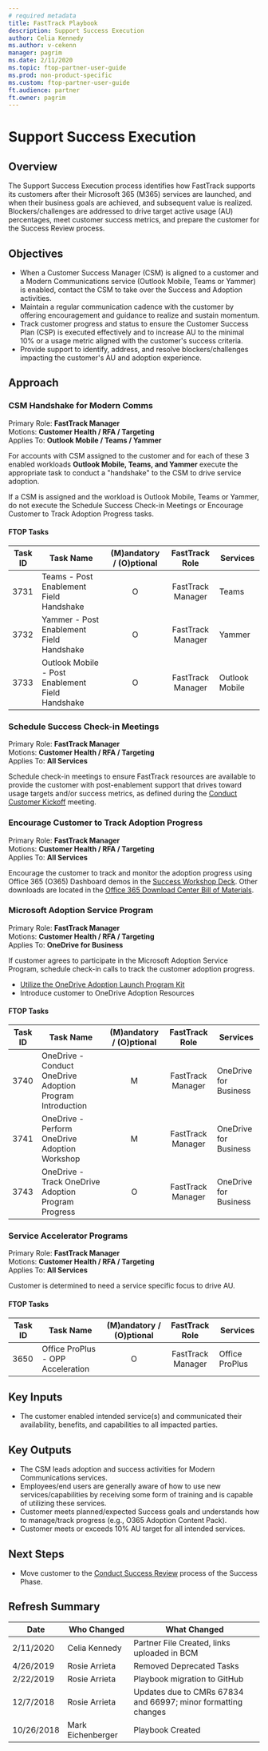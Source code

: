 ```yaml
---
# required metadata
title: FastTrack Playbook
description: Support Success Execution
author: Celia Kennedy
ms.author: v-cekenn
manager: pagrim
ms.date: 2/11/2020
ms.topic: ftop-partner-user-guide
ms.prod: non-product-specific
ms.custom: ftop-partner-user-guide
ft.audience: partner
ft.owner: pagrim
---
```


# Support Success Execution

## Overview

The Support Success Execution process identifies how FastTrack supports its customers after their Microsoft 365 (M365) services are launched, and when their business goals are achieved, and subsequent value is realized. Blockers/challenges are addressed to drive target active usage (AU) percentages, meet customer success metrics, and prepare the customer for the Success Review process.

## Objectives

  - When a Customer Success Manager (CSM) is aligned to a custome​​r and a Modern Communications service (Outlook Mobile, Teams or Yammer) is enabled, contact the CSM to take over the Success and Adoption activities.
  - Maintain a regular communication cadence with the customer by offering encouragement and guidance to realize and sustain momentum.
  - Track customer progress and status to ensure the Customer Success Plan (CSP) is executed effectively and to increase AU to the minimal 10% or a usage metric aligned with the customer's success criteria.
  - Provide support to identify, address, and resolve blockers/challenges impacting the customer's AU and adoption
    experience.

## Approach

### CSM Handshake for Modern Comms

Primary Role: **FastTrack Manager**  
Motions: **Customer Health / RFA / Targeting**  
Applies To: **Outlook Mobile / Teams / Yammer**

For accounts with CSM assigned to the customer and for each of these 3 enabled workloads **Outlook Mobile, Teams, and Yammer** execute the appropriate task to conduct a "handshake" to the CSM to drive service adoption.

If a CSM is assigned and the workload is Outlook Mobile, Teams or Yammer, do not execute the Schedule Success Check-in Meetings or Encourage Customer to Track Adoption Progress tasks.

#### FTOP Tasks

| Task ID | Task Name                                        | (M)andatory / (O)ptional |  FastTrack Role   | Services       |
| ------- | ------------------------------------------------ | :----------------------: | :---------------: | -------------- |
| 3731    | Teams - Post Enablement Field Handshake          |            O             | FastTrack Manager | Teams          |
| 3732    | Yammer - Post Enablement Field Handshake         |            O             | FastTrack Manager | Yammer         |
| 3733    | Outlook Mobile - Post Enablement Field Handshake |            O             | FastTrack Manager | Outlook Mobile |

### Schedule Success Check-in Meetings

Primary Role: **FastTrack Manager**  
Motions: **Customer Health / RFA / Targeting**  
Applies To: **All Services**

Schedule check-in meetings to ensure FastTrack resources are available to provide the customer with post-enablement support that drives toward usage targets and/or success metrics, as defined during the [Conduct Customer Kickoff](initiate-conduct-customer-kickoff-partner.md) meeting.

### Encourage Customer to Track Adoption Progress

Primary Role: **FastTrack Manager**  
Motions: **Customer Health / RFA / Targeting**  
Applies To: **All Services**

Encourage the customer to track and monitor the adoption progress using Office 365 (O365) Dashboard demos in the [Success Workshop Deck](https://aka.ms/PartnerSuccessWorkshopDeck). Other downloads are located in the [Office 365 Download Center Bill of Materials](https://www.microsoft.com/en-us/download/details.aspx?id=54088).

### Microsoft Adoption Service Program

Primary Role: **FastTrack Manager**  
Motions: **Customer Health / RFA / Targeting**  
Applies To: **OneDrive for Business**

If customer agrees to participate in the Microsoft Adoption Service Program, schedule check-in calls to track the customer adoption progress.

  - [Utilize the OneDrive Adoption Launch Program Kit](https://aka.ms/OneDriveAdoptionLaunchProgramKit)
  - Introduce customer to OneDrive Adoption Resources

#### FTOP Tasks

| Task ID | Task Name                                                 | (M)andatory / (O)ptional |  FastTrack Role   | Services              |
| ------- | --------------------------------------------------------- | :----------------------: | :---------------: | --------------------- |
| 3740    | OneDrive - Conduct OneDrive Adoption Program Introduction |            M             | FastTrack Manager | OneDrive for Business |
| 3741    | OneDrive - Perform OneDrive Adoption Workshop             |            M             | FastTrack Manager | OneDrive for Business |
| 3743    | OneDrive - Track OneDrive Adoption Program Progress       |            O             | FastTrack Manager | OneDrive for Business |

### Service Accelerator Programs

Primary Role: **FastTrack Manager**  
Motions: **Customer Health / RFA / Targeting**  
Applies To: **All Services**

Customer is determined to need a service specific focus to drive AU.

#### FTOP Tasks

| Task ID | Task Name                         | (M)andatory / (O)ptional |  FastTrack Role   | Services       |
| ------- | --------------------------------- | :----------------------: | :---------------: | -------------- |
| 3650    | Office ProPlus - OPP Acceleration |            O             | FastTrack Manager | Office ProPlus |

## Key Inputs

  - The customer enabled intended service(s) and communicated their availability, benefits, and capabilities to all impacted parties.

## Key Outputs

  - The CSM leads adoption and success activities​ for Modern Communications services.
  - Employees/end users are generally aware of how to use new services/capabilities by receiving some form of training and is capable of utilizing these services.
  - Customer meets planned/expected Success goals and understands how to manage/track progress (e.g., O365 Adoption Content Pack).
  - Customer meets or exceeds 10% AU target for all intended services.

## Next Steps

  - Move customer to the [Conduct Success Review](success-conduct-success-review-partner.md) process of the Success Phase.

## Refresh Summary

| Date       | Who Changed       | What Changed                                                  |
| ---------- | ----------------- | ------------------------------------------------------------- |
| 2/11/2020  | Celia Kennedy     | Partner File Created, links uploaded in BCM                   |
| 4/26/2019  | Rosie Arrieta     | Removed Deprecated Tasks                                      |
| 2/22/2019  | Rosie Arrieta     | Playbook migration to GitHub                                  |
| 12/7/2018  | Rosie Arrieta     | Updates due to CMRs 67834 and 66997; minor formatting changes |
| 10/26/2018 | Mark Eichenberger | Playbook Created                                              |
